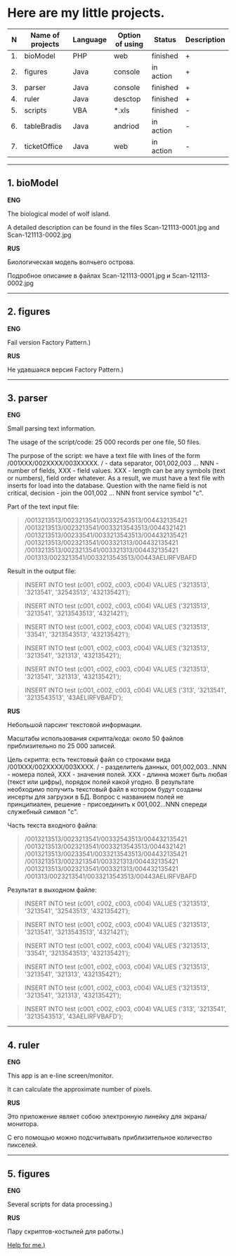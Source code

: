# Here are my little projects.

|N|Name of projects|Language|Option of using|Status|Description|
| --- | --- | --- | --- | --- | --- |
|1.|bioModel|PHP|web|finished|+|
|2.|figures|Java|console|in action|+|
|3.|parser|Java|console|finished|+|
|4.|ruler|Java|desctop|finished|+|
|5.|scripts|VBA|*.xls|finished|-|
|6.|tableBradis|Java|andriod|in action|-|
|7.|ticketOffice|Java|web|in action|-|



***
## 1. bioModel

**ENG**

The biological model of wolf island.

A detailed description can be found in the files Scan-121113-0001.jpg and Scan-121113-0002.jpg

**RUS**

Биологическая модель волчьего острова.

Подробное описание в файлах Scan-121113-0001.jpg и Scan-121113-0002.jpg



***
## 2. figures

**ENG**

Fail version Factory Pattern.) 

**RUS**

Не удавшаяся версия Factory Pattern.)



***
## 3. parser

**ENG**

Small parsing text information.

The usage of the script/code: 25 000 records per one file, 50 files.

The purpose of the script: we have a text file with lines of the form /001XXX/002XXXX/003XXXXX. / - data separator, 001,002,003 ... NNN - number of fields, XXX - field values. XXX - length can be any symbols (text or numbers), field order whatever. As a result, we must have a text file with inserts for load into the database. Question with the name field is not critical, decision - join the 001,002 ... NNN front service symbol "c".

Part of the text input file:

>/0013213513/0023213541/00332543513/004432135421
>/0013213513/0023213541/0033213543513/0044321421
>/0013213513/00233541/0033213543513/004432135421
>/0013213513/0023213541/003321313/004432135421
>/0013213513/0023213541/003321313/004432135421
>/001313/0023213541/0033213543513/00443AELIRFVBAFD

Result in the output file:

>INSERT INTO test (c001, c002, c003, c004) VALUES ('3213513', '3213541', '32543513', '432135421');

>INSERT INTO test (c001, c002, c003, c004) VALUES ('3213513', '3213541', '3213543513', '4321421');

>INSERT INTO test (c001, c002, c003, c004) VALUES ('3213513', '33541', '3213543513', '432135421');

>INSERT INTO test (c001, c002, c003, c004) VALUES ('3213513', '3213541', '321313', '432135421');

>INSERT INTO test (c001, c002, c003, c004) VALUES ('3213513', '3213541', '321313', '432135421');

>INSERT INTO test (c001, c002, c003, c004) VALUES ('313', '3213541', '3213543513', '43AELIRFVBAFD');

**RUS**

Небольшой парсинг текстовой информации.

Масштабы использования скрипта/кода: около 50 файлов приблизительно по 25 000 записей.

Цель скрипта: есть текстовый файл со строками вида /001ХХХ/002ХХХХ/003ХХХХ. / - разделитель данных, 001,002,003...NNN - номера полей, ХХХ - значения полей. ХХХ - длинна может быть любая (текст или цифры), порядок полей какой угодно. В результате необходимо получить текстовый файл в котором будут созданы инсерты для загрузки в БД. Вопрос с названием полей не принципиален, решение - присоединить к 001,002...NNN спереди служебный символ "с".

Часть текста входного файла:

>/0013213513/0023213541/00332543513/004432135421
>/0013213513/0023213541/0033213543513/0044321421
>/0013213513/00233541/0033213543513/004432135421
>/0013213513/0023213541/003321313/004432135421
>/0013213513/0023213541/003321313/004432135421
>/001313/0023213541/0033213543513/00443AELIRFVBAFD

Результат в выходном файле:

>INSERT INTO test (c001, c002, c003, c004) VALUES ('3213513', '3213541', '32543513', '432135421');

>INSERT INTO test (c001, c002, c003, c004) VALUES ('3213513', '3213541', '3213543513', '4321421');

>INSERT INTO test (c001, c002, c003, c004) VALUES ('3213513', '33541', '3213543513', '432135421');

>INSERT INTO test (c001, c002, c003, c004) VALUES ('3213513', '3213541', '321313', '432135421');

>INSERT INTO test (c001, c002, c003, c004) VALUES ('3213513', '3213541', '321313', '432135421');

>INSERT INTO test (c001, c002, c003, c004) VALUES ('313', '3213541', '3213543513', '43AELIRFVBAFD');



***
## 4. ruler

**ENG**

This app is an e-line screen/monitor.

It can calculate the approximate number of pixels.

**RUS**

Это приложение являет собою электронную линейку для экрана/монитора.

С его помощью можно подсчитывать приблизительное количество пикселей.



***
## 5. figures

**ENG**

Several scripts for data processing.)

**RUS**

Пару скриптов-костылей для работы.)





[Help for me.)](https://github.com/adam-p/markdown-here/wiki/Markdown-Cheatsheet)